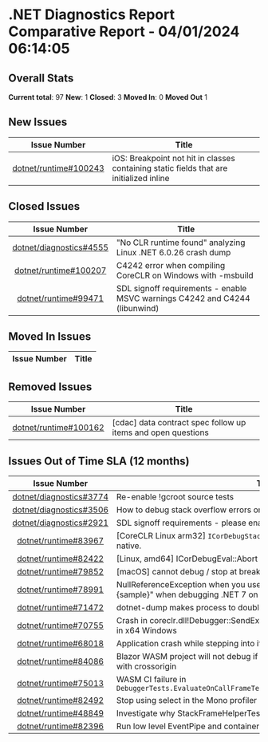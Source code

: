 # .NET Diagnostics Report Comparative Report - 04/01/2024 06:14:05

## Overall Stats

**Current total**: 97
**New**: 1
**Closed**: 3
**Moved In**: 0
**Moved Out** 1

## New Issues

| **Issue Number** | **Title** |
| :--------------: | --------- |
| [dotnet/runtime#100243](https://github.com/dotnet/runtime/issues/100243) | iOS: Breakpoint not hit in classes containing static fields that are initialized inline |

## Closed Issues

| **Issue Number** | **Title** |
| :--------------: | --------- |
| [dotnet/diagnostics#4555](https://github.com/dotnet/diagnostics/issues/4555) | "No CLR runtime found" analyzing Linux .NET 6.0.26 crash dump |
| [dotnet/runtime#100207](https://github.com/dotnet/runtime/issues/100207) | C4242 error when compiling CoreCLR on Windows with -msbuild |
| [dotnet/runtime#99471](https://github.com/dotnet/runtime/issues/99471) | SDL signoff requirements - enable MSVC warnings C4242 and C4244 (libunwind) |

## Moved In Issues

| **Issue Number** | **Title** |
| :--------------: | --------- |

## Removed Issues

| **Issue Number** | **Title** |
| :--------------: | --------- |
| [dotnet/runtime#100162](https://github.com/dotnet/runtime/issues/100162) | [cdac] data contract spec follow up items and open questions |

## Issues Out of Time SLA (12 months)

| **Issue Number** | **Title** |
| :--------------: | --------- |
| [dotnet/diagnostics#3774](https://github.com/dotnet/diagnostics/issues/3774) | Re-enable !gcroot source tests |
| [dotnet/diagnostics#3506](https://github.com/dotnet/diagnostics/issues/3506) | How to debug stack overflow errors on Windows |
| [dotnet/diagnostics#2921](https://github.com/dotnet/diagnostics/issues/2921) | SDL signoff requirements - please enable additional C/C++ compiler warnings |
| [dotnet/runtime#83967](https://github.com/dotnet/runtime/issues/83967) | [CoreCLR Linux arm32] `ICorDebugStackWalk` works wrong in case top frame is native. |
| [dotnet/runtime#82422](https://github.com/dotnet/runtime/issues/82422) | [Linux, amd64] ICorDebugEval::Abort are broken. |
| [dotnet/runtime#79852](https://github.com/dotnet/runtime/issues/79852) | [macOS] cannot debug / stop at breakpoints when app sandbox is enabled |
| [dotnet/runtime#78991](https://github.com/dotnet/runtime/issues/78991) | NullReferenceException when you use the short format of string.format $"{sample}" when debugging .NET 7 on x64 macOS |
| [dotnet/runtime#71472](https://github.com/dotnet/runtime/issues/71472) | dotnet-dump makes process to double its used memory and fails |
| [dotnet/runtime#70755](https://github.com/dotnet/runtime/issues/70755) | Crash in coreclr.dll!Debugger::SendException while processing stack overflow in x64 Windows |
| [dotnet/runtime#68018](https://github.com/dotnet/runtime/issues/68018) | Application crash while stepping into if 'justMyCode' is disabled |
| [dotnet/runtime#84086](https://github.com/dotnet/runtime/issues/84086) | Blazor WASM project will not debug if index.html file  includes some scripts with crossorigin |
| [dotnet/runtime#75013](https://github.com/dotnet/runtime/issues/75013) | WASM CI failure in `DebuggerTests.EvaluateOnCallFrameTests.InheritedAndPrivateMembersInAClass` |
| [dotnet/runtime#82492](https://github.com/dotnet/runtime/issues/82492) | Stop using select in the Mono profiler |
| [dotnet/runtime#48849](https://github.com/dotnet/runtime/issues/48849) | Investigate why StackFrameHelperTest Trimming test fails on mono |
| [dotnet/runtime#82396](https://github.com/dotnet/runtime/issues/82396) | Run low level EventPipe and container type native tests on CI. |

